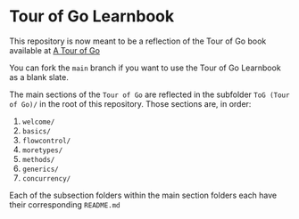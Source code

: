 # Tour of Go Learnbook

This repository is now meant to be a reflection of the Tour of Go book available at [A Tour of Go](https://go.dev/tour)

You can fork the `main` branch if you want to use the Tour of Go Learnbook as a blank slate. 

The main sections of the `Tour of Go` are reflected in the subfolder `ToG (Tour of Go)/` in the root of this repository. Those sections are, in order:


1. `welcome/`
2. `basics/`
3. `flowcontrol/`
4. `moretypes/`
5. `methods/`
6. `generics/`
7. `concurrency/`


Each of the subsection folders within the main section folders each have their corresponding `README.md`